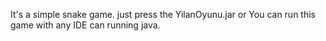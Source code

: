 It's a simple snake game. 
just press the YilanOyunu.jar or 
You can run this game with any IDE can running java.
